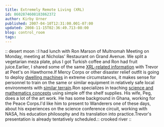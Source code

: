 ```yaml
---
title: Extremely Remote Living (XRL)
id: 8602874608183862372
author: Kirby Urner
published: 2007-04-10T12:31:00.001-07:00
updated: 2008-11-15T02:36:49.713-08:00
blog: control_room
tags: 
---
```


[](https://blogger.googleusercontent.com/img/b/R29vZ2xl/AVvXsEgeHb3eOH7sTFsg6CBdursJpzGNSUiiUM81qLt1EbZ_ZNcuYS8wXrcCzRkWFw0FpCfPqJ-fjgEHszcV-spVr7mHwOVwP69VG_Ze4qK0sCZBkykDF9LcQzDBCcpEy9JPElHpwcva/s1600-h/moon.jpg) :: desert moon ::I had lunch with Ron Marson of Multnomah Meeting on Monday, meeting at Nicholas' Restaurant on Grand Avenue. We split a vegetarian meza plate, plus I got Turkish coffee and Ron had fruit juice.Earlier, I shared some of the same [XRL-related information](http://mybizmo.blogspot.com/2007/04/ecovillage-update-synergeo-33452.html) with Trevor at Peet's on Hawthorne.If Mercy Corps or other disaster relief outfit is going to deploy [dwelling machines](http://mail.geneseo.edu/pipermail/math-thinking-l/2007-April/001128.html) in extreme circumstances, it makes sense for personnel to train on the same or similar equipment in relatively safe local environments with [similar terrain](http://worldgame.blogspot.com/2007/02/synergetics-in-afghanistan.html).Ron specializes in teaching [science and mathematics concepts](http://topscience.org/) using simple off the shelf supplies. His wife, Peg, does a lot of the art work. He has some background in Ghana, working for the Peace Corps.I'd like him to present to Wanderers one of these days, about his experiences on the science conference circuit, working with NASA, his education philosophy and its translation into practice.Trevor's presentation is already tentatively scheduled.[](https://blogger.googleusercontent.com/img/b/R29vZ2xl/AVvXsEhDDNcFuQL1N9naInCZS20b-iPLW2J8EoQj44D6hU55bJUZcRHJNjJIUM7iLIMLDpVncsARRV-A2zeSDirdxk0q3BtYaFjkGx0dSOx1RrK2DXyI9_aGdHZxos7I0mb-Ou2psNet/s1600-h/crookedriver.jpg):: crooked river ::